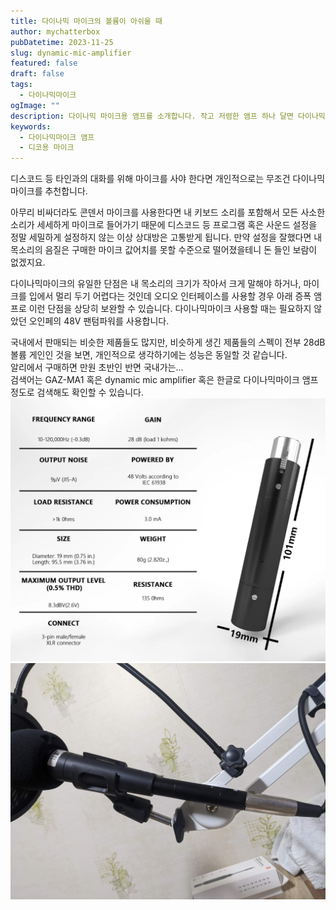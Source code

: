 ```yaml
---
title: 다이나믹 마이크의 볼륨이 아쉬울 때
author: mychatterbox
pubDatetime: 2023-11-25
slug: dynamic-mic-amplifier
featured: false
draft: false
tags:
  - 다이나믹마이크
ogImage: ""
description: 다이나믹 마이크용 앰프를 소개합니다. 작고 저렴한 앰프 하나 달면 다이나믹 마이크의 볼륨이 상당히 커집니다.
keywords:
  - 다이나믹마이크 앰프
  - 디코용 마이크
---
```


디스코드 등 타인과의 대화를 위해 마이크를 사야 한다면 개인적으로는 무조건 다이나믹마이크를 추천합니다.

아무리 비싸더라도 콘덴서 마이크를 사용한다면 내 키보드 소리를 포함해서 모든 사소한 소리가 세세하게 마이크로 들어가기 때문에 디스코드 등 프로그램 혹은 사운드 설정을 정말 세밀하게 설정하지 않는 이상 상대방은 고통받게 됩니다. 만약 설정을 잘했다면 내 목소리의 음질은 구매한 마이크 값어치를 못할 수준으로 떨어졌을테니 돈 들인 보람이 없겠지요.

다이나믹마이크의 유일한 단점은 내 목소리의 크기가 작아서 크게 말해야 하거나, 마이크를 입에서 멀리 두기 어렵다는 것인데 오디오 인터페이스를 사용할 경우 아래 증폭 앰프로 이런 단점을 상당히 보완할 수 있습니다. 다이나믹마이크 사용할 때는 필요하지 않았던 오인페의 48V 팬텀파워를 사용합니다.

국내에서 판매되는 비슷한 제품들도 많지만,
비슷하게 생긴 제품들의 스펙이 전부 28dB 볼륨 게인인 것을 보면, 개인적으로 생각하기에는 성능은 동일할 것 같습니다.  
알리에서 구매하면 만원 초반인 반면 국내가는...  
검색어는 GAZ-MA1 혹은 dynamic mic amplifier 혹은 한글로 다이나믹마이크 앰프 정도로 검색해도 확인할 수 있습니다.
![앰프](../../assets/blog-images/2024/dynamic-mic-amplifier_1.png)
![앰프](../../assets/blog-images/2024/dynamic-mic-amplifier_2.jpg)
